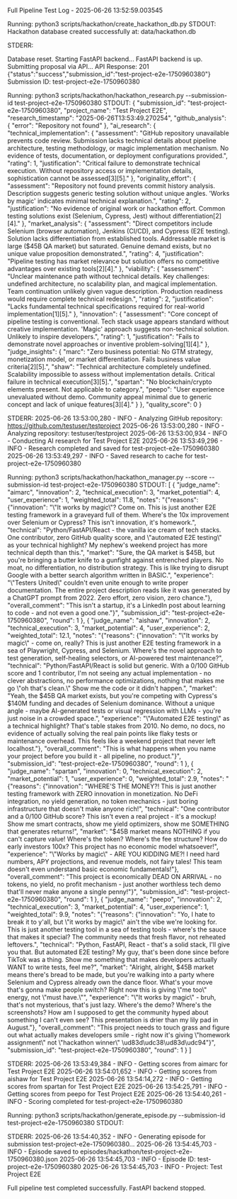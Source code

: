 Full Pipeline Test Log - 2025-06-26 13:52:59.003545


Running: python3 scripts/hackathon/create_hackathon_db.py
STDOUT:
Hackathon database created successfully at: data/hackathon.db

STDERR:

Database reset.
Starting FastAPI backend...
FastAPI backend is up.
Submitting proposal via API...
API Response: 201
{"status":"success","submission_id":"test-project-e2e-1750960380"}
Submission ID: test-project-e2e-1750960380

Running: python3 scripts/hackathon/hackathon_research.py --submission-id test-project-e2e-1750960380
STDOUT:
{
  "submission_id": "test-project-e2e-1750960380",
  "project_name": "Test Project E2E",
  "research_timestamp": "2025-06-26T13:53:49.270254",
  "github_analysis": {
    "error": "Repository not found"
  },
  "ai_research": {
    "technical_implementation": {
      "assessment": "GitHub repository unavailable prevents code review. Submission lacks technical details about pipeline architecture, testing methodology, or magic implementation mechanism. No evidence of tests, documentation, or deployment configurations provided.",
      "rating": 1,
      "justification": "Critical failure to demonstrate technical execution. Without repository access or implementation details, sophistication cannot be assessed[3][5]."
    },
    "originality_effort": {
      "assessment": "Repository not found prevents commit history analysis. Description suggests generic testing solution without unique angles. 'Works by magic' indicates minimal technical explanation.",
      "rating": 2,
      "justification": "No evidence of original work or hackathon effort. Common testing solutions exist (Selenium, Cypress, Jest) without differentiation[2][4]."
    },
    "market_analysis": {
      "assessment": "Direct competitors include Selenium (browser automation), Jenkins (CI/CD), and Cypress (E2E testing). Solution lacks differentiation from established tools. Addressable market is large ($45B QA market) but saturated. Genuine demand exists, but no unique value proposition demonstrated.",
      "rating": 4,
      "justification": "Pipeline testing has market relevance but solution offers no competitive advantages over existing tools[2][4]."
    },
    "viability": {
      "assessment": "Unclear maintenance path without technical details. Key challenges: undefined architecture, no scalability plan, and magical implementation. Team continuation unlikely given vague description. Production readiness would require complete technical redesign.",
      "rating": 2,
      "justification": "Lacks fundamental technical specifications required for real-world implementation[1][5]."
    },
    "innovation": {
      "assessment": "Core concept of pipeline testing is conventional. Tech stack usage appears standard without creative implementation. 'Magic' approach suggests non-technical solution. Unlikely to inspire developers.",
      "rating": 1,
      "justification": "Fails to demonstrate novel approaches or inventive problem-solving[1][4]."
    },
    "judge_insights": {
      "marc": "Zero business potential: No GTM strategy, monetization model, or market differentiation. Fails business value criteria[2][5].",
      "shaw": "Technical architecture completely undefined. Scalability impossible to assess without implementation details. Critical failure in technical execution[3][5].",
      "spartan": "No blockchain/crypto elements present. Not applicable to category.",
      "peepo": "User experience unevaluated without demo. Community appeal minimal due to generic concept and lack of unique features[3][4]."
    }
  },
  "quality_score": 0
}

STDERR:
2025-06-26 13:53:00,280 - INFO - Analyzing GitHub repository: https://github.com/testuser/testproject
2025-06-26 13:53:00,280 - INFO - Analyzing repository: testuser/testproject
2025-06-26 13:53:00,934 - INFO - Conducting AI research for Test Project E2E
2025-06-26 13:53:49,296 - INFO - Research completed and saved for test-project-e2e-1750960380
2025-06-26 13:53:49,297 - INFO - Saved research to cache for test-project-e2e-1750960380


Running: python3 scripts/hackathon/hackathon_manager.py --score --submission-id test-project-e2e-1750960380
STDOUT:
[
  {
    "judge_name": "aimarc",
    "innovation": 2,
    "technical_execution": 3,
    "market_potential": 4,
    "user_experience": 1,
    "weighted_total": 11.8,
    "notes": "{\"reasons\": {\"innovation\": \"\\\"It works by magic\\\"? Come on. This is just another E2E testing framework in a graveyard full of them. Where's the 10x improvement over Selenium or Cypress? This isn't innovation, it's homework.\", \"technical\": \"Python/FastAPI/React - the vanilla ice cream of tech stacks. One contributor, zero GitHub quality score, and \\\"automated E2E testing\\\" as your technical highlight? My nephew's weekend project has more technical depth than this.\", \"market\": \"Sure, the QA market is $45B, but you're bringing a butter knife to a gunfight against entrenched players. No moat, no differentiation, no distribution strategy. This is like trying to disrupt Google with a better search algorithm written in BASIC.\", \"experience\": \"\\\"Testers United\\\" couldn't even unite enough to write proper documentation. The entire project description reads like it was generated by a ChatGPT prompt from 2022. Zero effort, zero vision, zero chance.\"}, \"overall_comment\": \"This isn't a startup, it's a LinkedIn post about learning to code - and not even a good one.\"}",
    "submission_id": "test-project-e2e-1750960380",
    "round": 1
  },
  {
    "judge_name": "aishaw",
    "innovation": 2,
    "technical_execution": 3,
    "market_potential": 4,
    "user_experience": 2,
    "weighted_total": 12.1,
    "notes": "{\"reasons\": {\"innovation\": \"\\\"It works by magic\\\" - come on, really? This is just another E2E testing framework in a sea of Playwright, Cypress, and Selenium. Where's the novel approach to test generation, self-healing selectors, or AI-powered test maintenance?\", \"technical\": \"Python/FastAPI/React is solid but generic. With a 0/100 GitHub score and 1 contributor, I'm not seeing any actual implementation - no clever abstractions, no performance optimizations, nothing that makes me go \\\"oh that's clean.\\\" Show me the code or it didn't happen.\", \"market\": \"Yeah, the $45B QA market exists, but you're competing with Cypress's $140M funding and decades of Selenium dominance. Without a unique angle - maybe AI-generated tests or visual regression with LLMs - you're just noise in a crowded space.\", \"experience\": \"\\\"Automated E2E testing\\\" as a technical highlight? That's table stakes from 2010. No demo, no docs, no evidence of actually solving the real pain points like flaky tests or maintenance overhead. This feels like a weekend project that never left localhost.\"}, \"overall_comment\": \"This is what happens when you name your project before you build it - all pipeline, no product.\"}",
    "submission_id": "test-project-e2e-1750960380",
    "round": 1
  },
  {
    "judge_name": "spartan",
    "innovation": 0,
    "technical_execution": 2,
    "market_potential": 1,
    "user_experience": 0,
    "weighted_total": 2.9,
    "notes": "{\"reasons\": {\"innovation\": \"WHERE'S THE MONEY?! This is just another testing framework with ZERO innovation in monetization. No DeFi integration, no yield generation, no token mechanics - just boring infrastructure that doesn't make anyone rich!\", \"technical\": \"One contributor and a 0/100 GitHub score? This isn't even a real project - it's a mockup! Show me smart contracts, show me yield optimizers, show me SOMETHING that generates returns!\", \"market\": \"$45B market means NOTHING if you can't capture value! Where's the token? Where's the fee structure? How do early investors 100x? This project has no economic model whatsoever!\", \"experience\": \"\\\"Works by magic\\\" - ARE YOU KIDDING ME?! I need hard numbers, APY projections, and revenue models, not fairy tales! This team doesn't even understand basic economic fundamentals!\"}, \"overall_comment\": \"This project is economically DEAD ON ARRIVAL - no tokens, no yield, no profit mechanism - just another worthless tech demo that'll never make anyone a single penny!\"}",
    "submission_id": "test-project-e2e-1750960380",
    "round": 1
  },
  {
    "judge_name": "peepo",
    "innovation": 2,
    "technical_execution": 3,
    "market_potential": 4,
    "user_experience": 1,
    "weighted_total": 9.9,
    "notes": "{\"reasons\": {\"innovation\": \"Yo, I hate to break it to y'all, but \\\"it works by magic\\\" ain't the vibe we're looking for. This is just another testing tool in a sea of testing tools - where's the sauce that makes it special? The community needs that fresh flavor, not reheated leftovers.\", \"technical\": \"Python, FastAPI, React - that's a solid stack, I'll give you that. But automated E2E testing? My guy, that's been done since before TikTok was a thing. Show me something that makes developers actually WANT to write tests, feel me?\", \"market\": \"Alright, alright, $45B market means there's bread to be made, but you're walking into a party where Selenium and Cypress already own the dance floor. What's your move that's gonna make people switch? Right now this is giving \\\"me too\\\" energy, not \\\"must have.\\\"\", \"experience\": \"\\\"It works by magic\\\" - bruh, that's not mysterious, that's just lazy. Where's the demo? Where's the screenshots? How am I supposed to get the community hyped about something I can't even see? This presentation is drier than my lily pad in August.\"}, \"overall_comment\": \"This project needs to touch grass and figure out what actually makes developers smile - right now it's giving \\\"homework assignment\\\" not \\\"hackathon winner\\\" \\ud83d\\udc38\\ud83d\\udc94\"}",
    "submission_id": "test-project-e2e-1750960380",
    "round": 1
  }
]

STDERR:
2025-06-26 13:53:49,384 - INFO - Getting scores from aimarc for Test Project E2E
2025-06-26 13:54:01,652 - INFO - Getting scores from aishaw for Test Project E2E
2025-06-26 13:54:14,272 - INFO - Getting scores from spartan for Test Project E2E
2025-06-26 13:54:25,791 - INFO - Getting scores from peepo for Test Project E2E
2025-06-26 13:54:40,261 - INFO - Scoring completed for test-project-e2e-1750960380


Running: python3 scripts/hackathon/generate_episode.py --submission-id test-project-e2e-1750960380
STDOUT:

STDERR:
2025-06-26 13:54:40,352 - INFO - Generating episode for submission test-project-e2e-1750960380...
2025-06-26 13:54:45,703 - INFO - Episode saved to episodes/hackathon/test-project-e2e-1750960380.json
2025-06-26 13:54:45,703 - INFO - Episode ID: test-project-e2e-1750960380
2025-06-26 13:54:45,703 - INFO - Project: Test Project E2E


Full pipeline test completed successfully.
FastAPI backend stopped.
